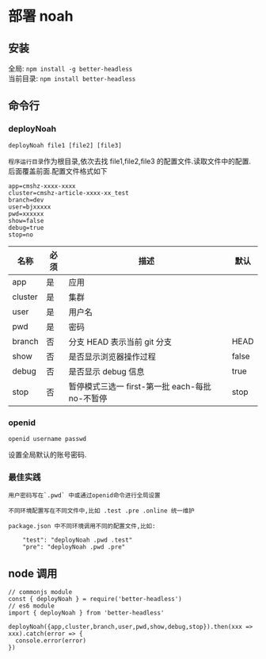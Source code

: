 # 部署 noah

## 安装

全局: `npm install -g better-headless`  
当前目录: `npm install better-headless`

## 命令行

### deployNoah

`deployNoah file1 [file2] [file3]`

`程序运行目录`作为根目录,依次去找 file1,file2,file3 的配置文件.读取文件中的配置.后面覆盖前面.配置文件格式如下

    app=cmshz-xxxx-xxxx
    cluster=cmshz-article-xxxx-xx_test
    branch=dev
    user=bjxxxxx
    pwd=xxxxxx
    show=false
    debug=true
    stop=no

| 名称    | 必须 | 描述                                            | 默认  |
| ------- | ---- | ----------------------------------------------- | ----- |
| app     | 是   | 应用                                            |       |
| cluster | 是   | 集群                                            |       |
| user    | 是   | 用户名                                          |       |
| pwd     | 是   | 密码                                            |       |
| branch  | 否   | 分支 HEAD 表示当前 git 分支                     | HEAD  |
| show    | 否   | 是否显示浏览器操作过程                          | false |
| debug   | 否   | 是否显示 debug 信息                             | true  |
| stop    | 否   | 暂停模式三选一 first-第一批 each-每批 no-不暂停 | stop  |

### openid

`openid username passwd`

设置全局默认的账号密码.

### 最佳实践

    用户密码写在`.pwd` 中或通过openid命令进行全局设置

    不同环境配置写在不同文件中,比如 .test .pre .online 统一维护

    package.json 中不同环境调用不同的配置文件,比如:

        "test": "deployNoah .pwd .test"
        "pre": "deployNoah .pwd .pre"

## node 调用

    // commonjs module
    const { deployNoah } = require('better-headless')
    // es6 module
    import { deployNoah } from 'better-headless'

    deployNoah({app,cluster,branch,user,pwd,show,debug,stop}).then(xxx => xxx).catch(error => {
      console.error(error)
    })
